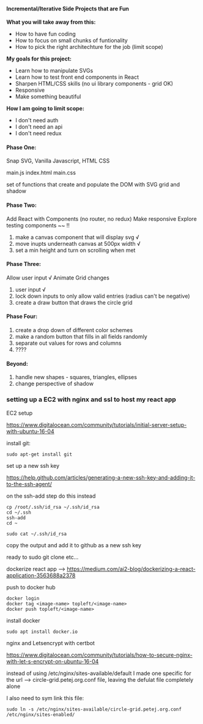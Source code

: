 #### Incremental/Iterative Side Projects that are Fun

__What you will take away from this:__
- How to have fun coding
- How to focus on small chunks of funtionality
- How to pick the right architechture for the job (limit scope)

__My goals for this project:__
- Learn how to manipulate SVGs
- Learn how to test front end components in React
- Sharpen HTML/CSS skills (no ui library components - grid OK)
- Responsive
- Make something beautiful

__How I am going to limit scope:__
- I don't need auth
- I don't need an api
- I don't need redux

#### Phase One:

Snap SVG, Vanilla Javascript, HTML CSS

main.js
index.html
main.css

set of functions that create and populate the DOM with SVG grid and shadow

#### Phase Two:

Add React with Components (no router, no redux)
Make responsive 
Explore testing components ~~ !!

1. make a canvas component that will display svg √
1. move inupts underneath canvas at 500px width √
1. set a min height and turn on scrolling when met

#### Phase Three:

Allow user input √
Animate Grid changes

1. user input √
2. lock down inputs to only allow valid entries (radius can't be negative)
3. create a draw button that draws the circle grid

#### Phase Four: 

1. create a drop down of different color schemes
1. make a random button that fills in all fields randomly
1. separate out values for rows and columns
1. ????

#### Beyond: 

1. handle new shapes - squares, triangles, ellipses
1. change perspective of shadow 


### setting up a EC2 with nginx and ssl to host my react app

EC2 setup

https://www.digitalocean.com/community/tutorials/initial-server-setup-with-ubuntu-16-04

install git:

```
sudo apt-get install git
```

set up a new ssh key

https://help.github.com/articles/generating-a-new-ssh-key-and-adding-it-to-the-ssh-agent/

on the ssh-add step do this instead

```
cp /root/.ssh/id_rsa ~/.ssh/id_rsa
cd ~/.ssh
ssh-add
cd ~
```
```
sudo cat ~/.ssh/id_rsa
```

copy the output and add it to github as a new ssh key

ready to sudo git clone etc...

dockerize react app --> https://medium.com/ai2-blog/dockerizing-a-react-application-3563688a2378

push to docker hub

```
docker login
docker tag <image-name> topleft/<image-name>
docker push topleft/<image-name>
```

install docker

```
sudo apt install docker.io
```

nginx and Letsencrypt with certbot

https://www.digitalocean.com/community/tutorials/how-to-secure-nginx-with-let-s-encrypt-on-ubuntu-16-04

instead of using /etc/nginx/sites-available/default I made one specific for the url --> circle-grid.petej.org.conf  file, leaving the defulat file completely alone

I also need to sym link this file: 
```
sudo ln -s /etc/nginx/sites-available/circle-grid.petej.org.conf /etc/nginx/sites-enabled/
```

